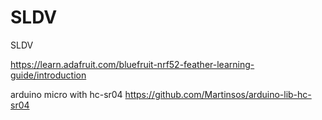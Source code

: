 SLDV
====

SLDV

https://learn.adafruit.com/bluefruit-nrf52-feather-learning-guide/introduction

arduino micro with hc-sr04
https://github.com/Martinsos/arduino-lib-hc-sr04
